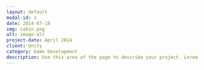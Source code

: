 ```yaml
---
layout: default
modal-id: 1
date: 2014-07-18
img: cabin.png
alt: image-alt
project-date: April 2014
client: Unity
category: Game Development
description: Use this area of the page to describe your project. Lorem ipsum dolor sit amet, consectetur adipisicing elit. Mollitia neque assumenda ipsam nihil, molestias magnam, recusandae quos quis inventore quisquam velit asperiores, vitae? Reprehenderit soluta, eos quod consequuntur itaque. Nam.
---
```

